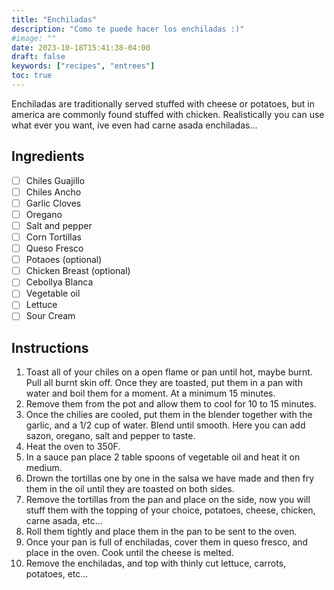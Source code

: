 ```yaml
---
title: "Enchiladas"
description: "Como te puede hacer los enchiladas :)"
#image: ""
date: 2023-10-18T15:41:38-04:00
draft: false
keywords: ["recipes", "entrees"]
toc: true
---
```


Enchiladas are traditionally served stuffed with cheese or potatoes, but in america are commonly found stuffed with chicken. Realistically you can use what ever you want, ive even had carne asada enchiladas...

## Ingredients

- [ ] Chiles Guajillo
- [ ] Chiles Ancho
- [ ] Garlic Cloves
- [ ] Oregano
- [ ] Salt and pepper
- [ ] Corn Tortillas
- [ ] Queso Fresco
- [ ] Potaoes (optional)
- [ ] Chicken Breast (optional)
- [ ] Cebollya Blanca
- [ ] Vegetable oil
- [ ] Lettuce
- [ ] Sour Cream

## Instructions

1. Toast all of your chiles on a open flame or pan until hot, maybe burnt. Pull all burnt skin off. Once they are toasted, put them in a pan with water and boil them for a moment. At a minimum 15 minutes.
2. Remove them from the pot and allow them to cool for 10 to 15 minutes.
3. Once the chilies are cooled, put them in the blender together with the garlic, and a 1/2 cup of water. Blend until smooth. Here you can add sazon, oregano, salt and pepper to taste.
4. Heat the oven to 350F.
5. In a sauce pan place 2 table spoons of vegetable oil and heat it on medium.
6. Drown the tortillas one by one in the salsa we have made and then fry them in the oil until they are toasted on both sides.
7. Remove the tortillas from the pan and place on the side, now you will stuff them with the topping of your choice, potatoes, cheese, chicken, carne asada, etc...
8. Roll them tightly and place them in the pan to be sent to the oven.
9. Once your pan is full of enchiladas, cover them in queso fresco, and place in the oven. Cook until the cheese is melted.
10. Remove the enchiladas, and top with thinly cut lettuce, carrots, potatoes, etc...

